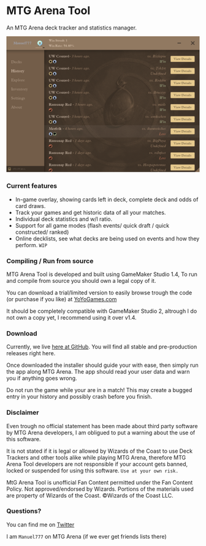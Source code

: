# MTG Arena Tool
An MTG Arena deck tracker and statistics manager.

![History Screen](/Readme/screenshot_0.png)


### Current features
- In-game overlay, showing cards left in deck, complete deck and odds of card draws.
- Track your games and get historic data of all your matches.
- Individual deck statistics and w/l ratio.
- Support for all game modes (flash events/ quick draft / quick constructed/ ranked)
- Online decklists, see what decks are being used on events and how they perform. `WIP`

### Compiling / Run from source
MTG Arena Tool is developed and built using GameMaker Studio 1.4, To run and compile from source you should own a legal copy of it.

You can download a trial/limited version to easily browse trough the code (or purchase if you like) at [YoYoGames.com](https://www.yoyogames.com/get)

It should be completely compatible with GameMaker Studio 2, altrough I do not own a copy yet, I recommend using it over v1.4.

### Download
Currently, we live [here at GitHub](https://github.com/Manuel-777/MTG-Arena-Tool/releases). You will find all stable and pre-production releases right here.

Once downloaded the installer should guide your with ease, then simply run the app along MTG Arena. The app should read your user data and warn you if anything goes wrong.

Do not run the game while your are in a match! This may create a bugged entry in your history and possibly crash before you finish.

### Disclaimer

Even trough no official statement has been made about third party software by MTG Arena developers, I am obligued to put a warning about the use of this software.

It is not stated if it is legal or allowed by Wizards of the Coast to use Deck Trackers and other tools alike while playing MTG Arena, therefore MTG Arena Tool developers are not responsible if your account gets banned, locked or suspended for using this software. `Use at your own risk.`

MtG Arena Tool is unofficial Fan Content permitted under the Fan Content Policy. Not approved/endorsed by Wizards. Portions of the materials used are property of Wizards of the Coast. ©Wizards of the Coast LLC.

### Questions?
You can find me on [Twitter](https://twitter.com/MEtchegaray7)

I am `Manuel777` on MTG Arena (if we ever get friends lists there)
